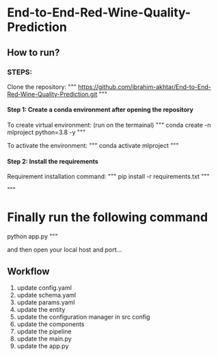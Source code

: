 # End-to-End-Red-Wine-Quality-Prediction

## How to run?

### STEPS:

Clone the repository:
"""
https://github.com/ibrahim-akhtar/End-to-End-Red-Wine-Quality-Prediction.git 
"""

#### Step 1: Create a conda environment after opening the repository
To create virtual environment: (run on the termainal)
"""
conda create -n mlproject python=3.8 -y
"""

To activate the environment:
"""
conda activate mlproject
"""

#### Step 2: Install the requirements
Requirement installation command:
"""
pip install -r requirements.txt
"""

"""
# Finally run the following command
python app.py
"""

and then open your local host and port...

## Workflow

1. update config.yaml
2. update schema.yaml
3. update params.yaml
4. update the entity
5. update the configuration manager in src config
6. update the components
7. update the pipeline
8. update the main.py
9. update the app.py
